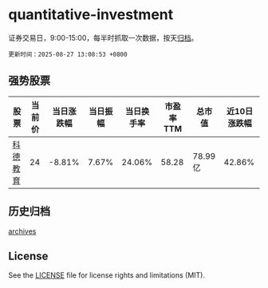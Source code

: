 # quantitative-investment

证券交易日，9:00-15:00，每半时抓取一次数据，按天[归档](archives)。

`更新时间：2025-08-27 13:08:53 +0800`

## 强势股票

|股票|当前价|当日涨跌幅|当日振幅|当日换手率|市盈率TTM|总市值|近10日涨跌幅|
|----|----|----|----|----|----|----|----|
|[科德教育](https://xueqiu.com/S/SZ300192)|24|-8.81%|7.67%|24.06%|58.28|78.99亿|42.86%|

## 历史归档

[archives](archives)

## License

See the [LICENSE](LICENSE) file for license rights and limitations (MIT).